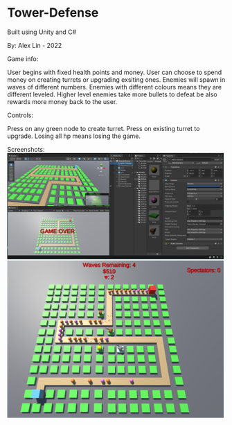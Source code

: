 # Tower-Defense
Built using Unity and C#

By: Alex Lin - 2022

Game info:  

User begins with fixed health points and money. User can choose to spend money on creating
turrets or upgrading exsiting ones. Enemies will spawn in waves of different numbers. Enemies with
different colours means they are different leveled. Higher level enemies take more bullets to defeat
be also rewards more money back to the user. 


Controls:  

Press on any green node to create turret. Press on existing turret to upgrade. Losing all hp means losing the game.

Screenshots:  
<img width=500 src="https://github.com/pxlin-09/Tower-Defense/blob/main/game%20screenshots/td1.png"/>
<img width=500 src="https://github.com/pxlin-09/Tower-Defense/blob/main/game%20screenshots/td2.png"/>
